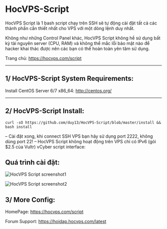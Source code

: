 HocVPS-Script
===================

HocVPS Script là 1 bash script chạy trên SSH sẽ tự động cài đặt tất cả các thành phần cần thiết nhất cho VPS với một dòng lệnh duy nhất.

Không như những Control Panel khác, HocVPS Script không hề sử dụng bất kỳ tài nguyên server (CPU, RAM) và không thể mắc lỗi bảo mật nào để hacker khai thác được nên các bạn có thể hoàn toàn yên tâm sử dụng.

Trang chủ: https://hocvps.com/script

----------

1/ HocVPS-Script System Requirements:
-------------
Install CentOS Server 6/7 x86_64: http://centos.org/

----------


2/ HocVPS-Script Install:
-------------
```
curl -sO https://github.com/duy13/HocVPS-Script/blob/master/install && bash install

```

– Cài đặt xong, khi connect SSH VPS bạn hãy sử dụng port 2222, không dùng port 22!
– HocVPS Script không hoạt động trên VPS chỉ có IPv6 (gói $2.5 của Vultr)
vCyber script interface:

Quá trình cài đặt:
-------------
![HocVPS Script screenshot1](https://lh3.googleusercontent.com/-n-NkWDZNuuM/YFRD7ZRz6zI/AAAAAAAAC2Y/S00AK1upZu88D1X6TWi1Ru_MGYhoA6QhQCLcBGAsYHQ/s16000/Chuan-bi-cai-dat-HocVPS-Script-1.8.png "HocVPS Script screenshot1")

![HocVPS Script screenshot2](https://lh3.googleusercontent.com/-sSY6GT508F0/YFRD7RHPvTI/AAAAAAAAC2c/7v3Z8q6NZXAjIzzohh3oFA6qIQ7xj4sTACLcBGAsYHQ/s16000/Cai-dat-thanh-cong-v1.8.png "HocVPS Script screenshot2")


3/ More Config:
---------------
HomePage: https://hocvps.com/script

Forum Support: https://hoidap.hocvps.com/latest
